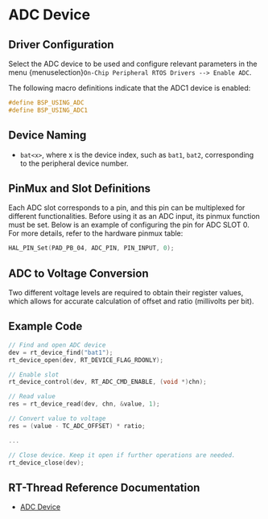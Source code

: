 # ADC Device

## Driver Configuration

Select the ADC device to be used and configure relevant parameters in the menu {menuselection}`On-Chip Peripheral RTOS Drivers --> Enable ADC`.

The following macro definitions indicate that the ADC1 device is enabled:
```c
#define BSP_USING_ADC
#define BSP_USING_ADC1
```

## Device Naming
- `bat<x>`,
where x is the device index, such as `bat1`, `bat2`, corresponding to the peripheral device number.

## PinMux and Slot Definitions
Each ADC slot corresponds to a pin, and this pin can be multiplexed for different functionalities. Before using it as an ADC input, its pinmux function must be set. Below is an example of configuring the pin for ADC SLOT 0. For more details, refer to the hardware pinmux table:
```c
HAL_PIN_Set(PAD_PB_04, ADC_PIN, PIN_INPUT, 0);
```

## ADC to Voltage Conversion
Two different voltage levels are required to obtain their register values, which allows for accurate calculation of offset and ratio (millivolts per bit).

## Example Code

```c
// Find and open ADC device
dev = rt_device_find("bat1");
rt_device_open(dev, RT_DEVICE_FLAG_RDONLY);

// Enable slot
rt_device_control(dev, RT_ADC_CMD_ENABLE, (void *)chn);

// Read value
res = rt_device_read(dev, chn, &value, 1);

// Convert value to voltage
res = (value - TC_ADC_OFFSET) * ratio;

...

// Close device. Keep it open if further operations are needed.
rt_device_close(dev);
```

[adc]: https://www.rt-thread.org/document/site/#/rt-thread-version/rt-thread-standard/programming-manual/device/adc/adc
## RT-Thread Reference Documentation

- [ADC Device][adc]
